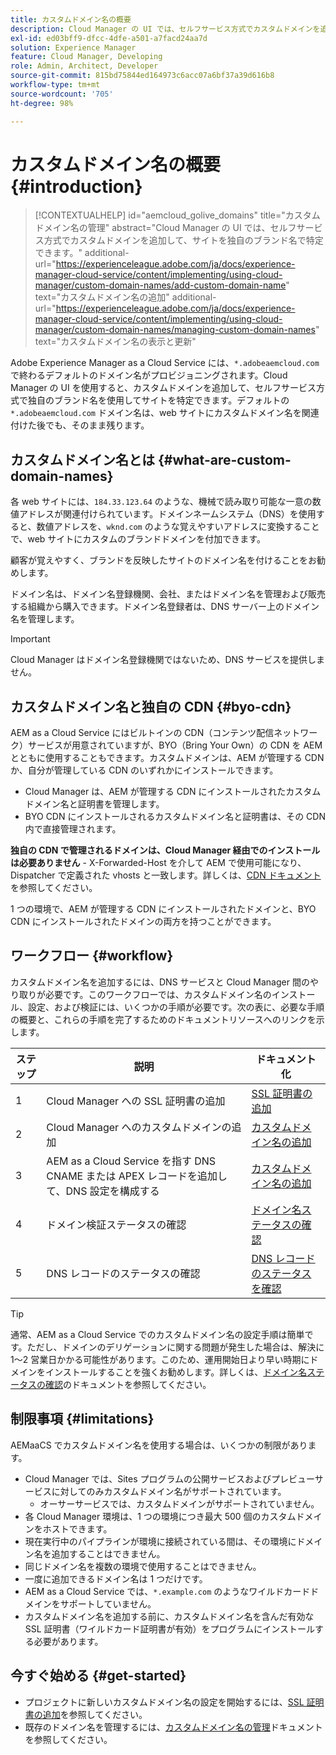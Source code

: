 ```yaml
---
title: カスタムドメイン名の概要
description: Cloud Manager の UI では、セルフサービス方式でカスタムドメインを追加して、サイトを独自のブランド名で特定できます。
exl-id: ed03bff9-dfcc-4dfe-a501-a7facd24aa7d
solution: Experience Manager
feature: Cloud Manager, Developing
role: Admin, Architect, Developer
source-git-commit: 815bd75844ed164973c6acc07a6bf37a39d616b8
workflow-type: tm+mt
source-wordcount: '705'
ht-degree: 98%

---
```



# カスタムドメイン名の概要 {#introduction}

>[!CONTEXTUALHELP]
>id="aemcloud_golive_domains"
>title="カスタムドメイン名の管理"
>abstract="Cloud Manager の UI では、セルフサービス方式でカスタムドメインを追加して、サイトを独自のブランド名で特定できます。"
>additional-url="https://experienceleague.adobe.com/ja/docs/experience-manager-cloud-service/content/implementing/using-cloud-manager/custom-domain-names/add-custom-domain-name" text="カスタムドメイン名の追加"
>additional-url="https://experienceleague.adobe.com/ja/docs/experience-manager-cloud-service/content/implementing/using-cloud-manager/custom-domain-names/managing-custom-domain-names" text="カスタムドメイン名の表示と更新"

Adobe Experience Manager as a Cloud Service には、`*.adobeaemcloud.com` で終わるデフォルトのドメイン名がプロビジョニングされます。Cloud Manager の UI を使用すると、カスタムドメインを追加して、セルフサービス方式で独自のブランド名を使用してサイトを特定できます。デフォルトの `*.adobeaemcloud.com` ドメイン名は、web サイトにカスタムドメイン名を関連付けた後でも、そのまま残ります。

## カスタムドメイン名とは {#what-are-custom-domain-names}

各 web サイトには、`184.33.123.64` のような、機械で読み取り可能な一意の数値アドレスが関連付けられています。ドメインネームシステム（DNS）を使用すると、数値アドレスを、`wknd.com` のような覚えやすいアドレスに変換することで、web サイトにカスタムのブランドドメインを付加できます。

顧客が覚えやすく、ブランドを反映したサイトのドメイン名を付けることをお勧めします。

ドメイン名は、ドメイン名登録機関、会社、またはドメイン名を管理および販売する組織から購入できます。ドメイン名登録者は、DNS サーバー上のドメイン名を管理します。

>[!IMPORTANT]
>
>Cloud Manager はドメイン名登録機関ではないため、DNS サービスを提供しません。

## カスタムドメイン名と独自の CDN {#byo-cdn}

AEM as a Cloud Service にはビルトインの CDN（コンテンツ配信ネットワーク）サービスが用意されていますが、BYO（Bring Your Own）の CDN を AEM とともに使用することもできます。カスタムドメインは、AEM が管理する CDN か、自分が管理している CDN のいずれかにインストールできます。

* Cloud Manager は、AEM が管理する CDN にインストールされたカスタムドメイン名と証明書を管理します。
* BYO CDN にインストールされるカスタムドメイン名と証明書は、その CDN 内で直接管理されます。

**独自の CDN で管理されるドメインは、Cloud Manager 経由でのインストールは必要ありません** - X-Forwarded-Host を介して AEM で使用可能になり、Dispatcher で定義された vhosts と一致します。詳しくは、[CDN ドキュメント](/help/implementing/dispatcher/cdn.md)を参照してください。

1 つの環境で、AEM が管理する CDN にインストールされたドメインと、BYO CDN にインストールされたドメインの両方を持つことができます。

## ワークフロー {#workflow}

カスタムドメイン名を追加するには、DNS サービスと Cloud Manager 間のやり取りが必要です。このワークフローでは、カスタムドメイン名のインストール、設定、および検証には、いくつかの手順が必要です。次の表に、必要な手順の概要と、これらの手順を完了するためのドキュメントリソースへのリンクを示します。

| ステップ | 説明 | ドキュメント化 |
| --- | --- | --- |
| 1 | Cloud Manager への SSL 証明書の追加 | [SSL 証明書の追加](/help/implementing/cloud-manager/managing-ssl-certifications/add-ssl-certificate.md) |
| 2 | Cloud Manager へのカスタムドメインの追加 | [カスタムドメイン名の追加](/help/implementing/cloud-manager/custom-domain-names/add-custom-domain-name.md) |
| 3 | AEM as a Cloud Service を指す DNS CNAME または APEX レコードを追加して、DNS 設定を構成する | [カスタムドメイン名の追加](/help/implementing/cloud-manager/custom-domain-names/add-custom-domain-name.md) |
| 4 | ドメイン検証ステータスの確認 | [ドメイン名ステータスの確認](/help/implementing/cloud-manager/custom-domain-names/check-domain-name-status.md) |
| 5 | DNS レコードのステータスの確認 | [DNS レコードのステータスを確認](/help/implementing/cloud-manager/custom-domain-names/check-dns-record-status.md) |

>[!TIP]
>
>通常、AEM as a Cloud Service でのカスタムドメイン名の設定手順は簡単です。ただし、ドメインのデリゲーションに関する問題が発生した場合は、解決に 1～2 営業日かかる可能性があります。このため、運用開始日より早い時期にドメインをインストールすることを強くお勧めします。詳しくは、[ドメイン名ステータスの確認](/help/implementing/cloud-manager/custom-domain-names/check-domain-name-status.md)のドキュメントを参照してください。

## 制限事項 {#limitations}

AEMaaCS でカスタムドメイン名を使用する場合は、いくつかの制限があります。

* Cloud Manager では、Sites プログラムの公開サービスおよびプレビューサービスに対してのみカスタムドメイン名がサポートされています。
   * オーサーサービスでは、カスタムドメインがサポートされていません。
* 各 Cloud Manager 環境は、1 つの環境につき最大 500 個のカスタムドメインをホストできます。
* 現在実行中のパイプラインが環境に接続されている間は、その環境にドメイン名を追加することはできません。
* 同じドメイン名を複数の環境で使用することはできません。
* 一度に追加できるドメイン名は 1 つだけです。
* AEM as a Cloud Service では、`*.example.com` のようなワイルドカードドメインをサポートしていません。
* カスタムドメイン名を追加する前に、カスタムドメイン名を含んだ有効な SSL 証明書（ワイルドカード証明書が有効）をプログラムにインストールする必要があります。

## 今すぐ始める {#get-started}

* プロジェクトに新しいカスタムドメイン名の設定を開始するには、[SSL 証明書の追加](/help/implementing/cloud-manager/managing-ssl-certifications/add-ssl-certificate.md)を参照してください。
* 既存のドメイン名を管理するには、[カスタムドメイン名の管理](/help/implementing/cloud-manager/custom-domain-names/managing-custom-domain-names.md)ドキュメントを参照してください。
